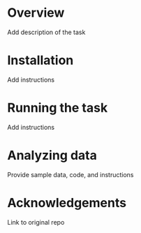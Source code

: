 # Overview

Add description of the task

# Installation

Add instructions

# Running the task

Add instructions

# Analyzing data

Provide sample data, code, and instructions

# Acknowledgements

Link to original repo

